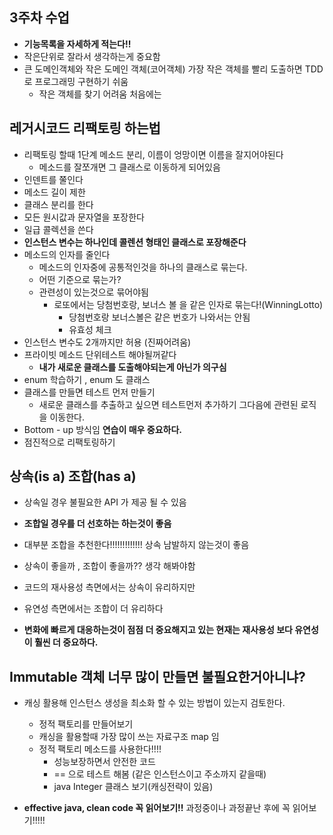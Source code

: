 ## 3주차 수업
- **기능목록을 자세하게 적는다!!**
- 작은단위로 잘라서 생각하는게 중요함
- 큰 도메인객체와 작은 도메인 객체(코어객체) 가장 작은 객체를 빨리 도출하면 TDD 로 프로그래밍 구현하기 쉬움
   - 작은 객체를 찾기 어려움 처음에는
   
## 레거시코드 리팩토링 하는법   
- 리팩토링 할때 1단계 메소드 분리, 이름이 엉망이면 이름을 잘지어야된다
    - 메소드를 잘쪼개면 그 클래스로 이동하게 되어있음
- 인덴트를 쭐인다
- 메소드 길이 제한
- 클래스 분리를 한다
- 모든 원시값과 문자열을 포장한다
- 일급 콜렉션을 쓴다
 - **인스턴스 변수는 하나인데 콜렌션 형태인 클래스로 포장해준다**
- 메소드의 인자를 줄인다
  - 메소드의 인자중에 공통적인것을 하나의 클래스로 묶는다.
  - 어떤 기준으로 묶는가?
  - 관련성이 있는것으로 묶어야됨 
    - 로또에서는 당첨번호랑, 보너스 볼 을 같은 인자로 묶는다!(WinningLotto)
        - 당첨번호랑 보너스볼은 같은 번호가 나와서는 안됨 
        - 유효성 체크 
- 인스턴스 변수도 2개까지만 허용 (진짜어려움)
- 프라이빗 메소드 단위테스트 해야될꺼같다 
    - **내가 새로운 클래스를 도출해야되는게 아닌가 의구심**
- enum 학습하기 , enum 도 클래스
- 클래스를 만들면 테스트 먼저 만들기
    - 새로운 클래스를 추출하고 싶으면 테스트먼저 추가하기 그다음에 관련된 로직을 이동한다.
- Bottom - up 방식임 **연습이 매우 중요하다.**
- 점진적으로 리팩토링하기

## 상속(is a) 조합(has a)
- 상속일 경우 불필요한 API 가 제공 될 수 있음 
- **조합일 경우를 더 선호하는 하는것이 좋음**
 - 대부분 조합을 추천한다!!!!!!!!!!!!! 상속 남발하지 않는것이 좋음

- 상속이 좋을까 , 조합이 좋을까?? 생각 해봐야함
- 코드의 재사용성 측면에서는 상속이 유리하지만
- 유연성 측면에서는 조합이 더 유리하다
- **변화에 빠르게 대응하는것이 점점 더 중요해지고 있는 현재는 재사용성 보다 유연성이 훨씬 더 중요하다.**

## Immutable 객체 너무 많이 만들면 불필요한거아니냐?
- 캐싱 활용해 인스턴스 생성을 최소화 할 수 있는 방법이 있는지 검토한다.
  - 정적 팩토리를 만들어보기
  - 캐싱을 활용할때 가장 많이 쓰는 자료구조 map 임
  - 정적 팩토리 메소드를 사용한다!!!!
    - 성능보장하면서 안전한 코드
    - == 으로 테스트 해봄 (같은 인스턴스이고 주소까지 같을때)
    - java Integer 클래스 보기(캐싱전략이 있음)

- **effective java, clean code 꼭 읽어보기!!** 과정중이나 과정끝난 후에 꼭 읽어보기!!!!!
